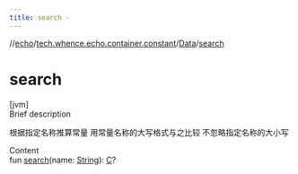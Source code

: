 ```yaml
---
title: search -
---
```

//[echo](../../index.md)/[tech.whence.echo.container.constant](../index.md)/[Data](index.md)/[search](search.md)



# search  
[jvm]  
Brief description  


根据指定名称推算常量 用常量名称的大写格式与之比较 不忽略指定名称的大小写

  
Content  
fun [search](search.md)(name: [String](https://kotlinlang.org/api/latest/jvm/stdlib/kotlin/-string/index.html)): [C](index.md)?  



